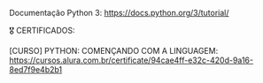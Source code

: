 Documentação Python 3: https://docs.python.org/3/tutorial/

🎖 CERTIFICADOS:

[CURSO] PYTHON: COMENÇANDO COM A LINGUAGEM: https://cursos.alura.com.br/certificate/94cae4ff-e32c-420d-9a16-8ed7f9e4b2b1